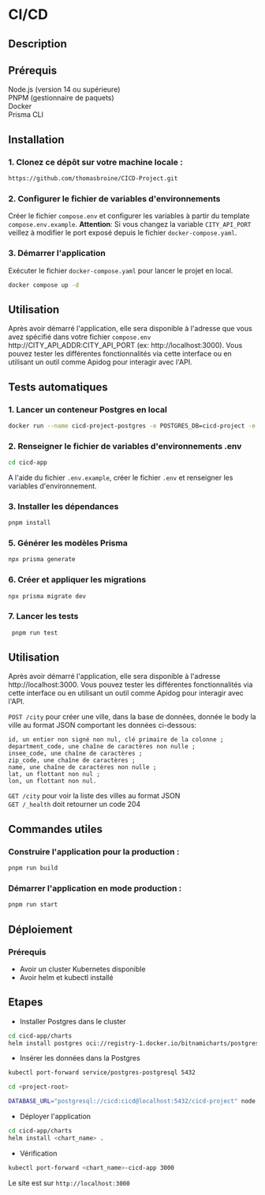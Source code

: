 # CI/CD

## Description

## Prérequis

Node.js (version 14 ou supérieure)  
PNPM (gestionnaire de paquets)  
Docker  
Prisma CLI

## Installation

### 1. Clonez ce dépôt sur votre machine locale :

```bash
https://github.com/thomasbroine/CICD-Project.git
```

### 2. Configurer le fichier de variables d'environnements

Créer le fichier `compose.env` et configurer les variables à partir du template `compose.env.example`.
**Attention**: Si vous changez la variable `CITY_API_PORT` veillez à modifier le port exposé depuis le fichier `docker-compose.yaml`.

### 3. Démarrer l'application

Exécuter le fichier `docker-compose.yaml` pour lancer le projet en local.
```bash
docker compose up -d
```

## Utilisation

Après avoir démarré l'application, elle sera disponible à l'adresse que vous avez spécifié dans votre fichier `compose.env` http://CITY_API_ADDR:CITY_API_PORT (ex: http://localhost:3000).
Vous pouvez tester les différentes fonctionnalités via cette interface ou en utilisant un outil comme Apidog pour interagir avec l'API.

## Tests automatiques

### 1. Lancer un conteneur Postgres en local

```bash
docker run --name cicd-project-postgres -e POSTGRES_DB=cicd-project -e POSTGRES_USER=cicd -e POSTGRES_PASSWORD=cicd -p 5432:5432 -d postgres
```

### 2. Renseigner le fichier de variables d'environnements .env

```bash
cd cicd-app
```

A l'aide du fichier `.env.example`, créer le fichier `.env` et renseigner les variables d'environnement.

### 3. Installer les dépendances

```bash
pnpm install
```

### 5. Générer les modèles Prisma

```bash
npx prisma generate
```

### 6. Créer et appliquer les migrations

```bash
npx prisma migrate dev
```

### 7. Lancer les tests

```bash
 pnpm run test
```

## Utilisation

Après avoir démarré l'application, elle sera disponible à l'adresse http://localhost:3000.
Vous pouvez tester les différentes fonctionnalités via cette interface ou en utilisant un outil comme Apidog pour interagir avec l'API.

`POST /city` pour créer une ville, dans la base de données, donnée le body la ville au format JSON comportant les données ci-dessous: 
```
id, un entier non signé non nul, clé primaire de la colonne ;
department_code, une chaîne de caractères non nulle ;
insee_code, une chaîne de caractères ;  
zip_code, une chaîne de caractères ;  
name, une chaîne de caractères non nulle ;  
lat, un flottant non nul ;  
lon, un flottant non nul.  
```
`GET /city` pour voir la liste des villes au format JSON  
`GET /_health` doit retourner un code 204


## Commandes utiles

### Construire l'application pour la production :

```bash
pnpm run build
```

### Démarrer l'application en mode production :

```bash
pnpm run start
```
## Déploiement 

### Prérequis
- Avoir un cluster Kubernetes disponible 
- Avoir helm et kubectl installé

## Etapes

- Installer Postgres dans le cluster

```bash
cd cicd-app/charts
helm install postgres oci://registry-1.docker.io/bitnamicharts/postgresql -f values.postgres.yaml
 ```
- Insérer les données dans la Postgres

```bash
kubectl port-forward service/postgres-postgresql 5432

cd <project-root>

DATABASE_URL="postgresql://cicd:cicd@localhost:5432/cicd-project" node ./script.js

```

- Déployer l'application
```bash
cd cicd-app/charts
helm install <chart_name> .
```

- Vérification
```bash
kubectl port-forward <chart_name>-cicd-app 3000
```
Le site est sur `http://localhost:3000`
